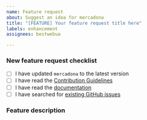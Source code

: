 ```yaml
---
name: Feature request
about: Suggest an idea for mercadona
title: "[FEATURE] Your feature request title here"
labels: enhancement
assignees: bestwebua

---
```


<!-- Thanks for helping to make mercadona better! Before submit your new feature request, please make sure to check the following boxes by putting an x in the [ ] (don't: [x ], [ x], do: [x]) -->

### New feature request checklist

- [ ] I have updated `mercadona` to the latest version
- [ ] I have read the [Contribution Guidelines](https://github.com/bestwebua/mercadona/blob/master/CONTRIBUTING.md)
- [ ] I have read the [documentation](https://github.com/bestwebua/mercadona/blob/master/README.md)
- [ ] I have searched for [existing GitHub issues](https://github.com/bestwebua/mercadona/issues)

<!-- Please use next pattern for your feature request title: [FEATURE] Your feature request title here -->

### Feature description

<!-- Is your feature request related to a problem? Please describe. A clear and concise description of what the problem is. Ex. I'm always frustrated when [...]

Describe the solution you'd like. A clear and concise description of what you want to happen.

Describe alternatives you've considered. A clear and concise description of any alternative solutions or features you've considered. -->

